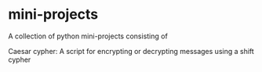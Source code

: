 # mini-projects
A collection of python mini-projects consisting of

Caesar cypher: A script for encrypting or decrypting messages using a shift cypher
